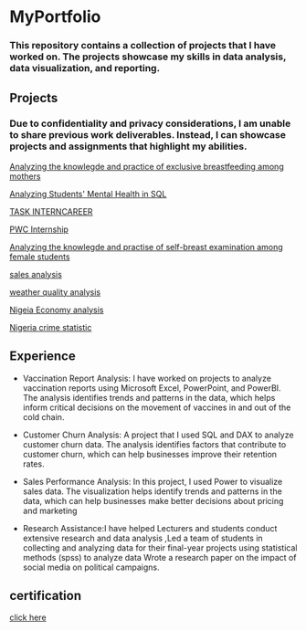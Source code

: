 # MyPortfolio

### This repository contains a collection of projects that I have worked on. The projects showcase my skills in data analysis, data visualization, and reporting.

## Projects

### Due to confidentiality and privacy considerations, I am unable to share previous work deliverables. Instead, I can showcase projects and assignments that highlight my abilities.

[Analyzing the knowlegde and practice of exclusive breastfeeding among mothers](https://github.com/bellaTHEanalyst/My-Thesis)

[Analyzing Students' Mental Health in SQL](https://github.com/bellaTHEanalyst/MentalHealth_SQL_project)

[TASK INTERNCAREER](https://github.com/bellaTHEanalyst/Global_Terrorism_Report)

[PWC Internship](https://github.com/bellaTHEanalyst/call-centre-Analysis.-)


[ Analyzing the knowlegde and practise of self-breast examination among female students](https://github.com/bellaTHEanalyst/school-project-chapter-4-analysis-of-data-and-chapter-5-)


[sales analysis](https://github.com/bellaTHEanalyst/TMNT-sales-analysis.EXCEL-project)

[weather quality analysis](https://github.com/bellaTHEanalyst/powerbi-report-weather-quality-analysis-)

[Nigeia Economy analysis](https://github.com/bellaTHEanalyst/Nigeria-Economy-Analysis-2001-2020-PowerBi-report-)

[Nigeria crime statistic](https://github.com/bellaTHEanalyst/Power-Bi-report-of-Nigerian-crime-statistics-2017)


 ## Experience
 
- Vaccination Report Analysis: I have worked on projects to analyze vaccination reports using Microsoft Excel, PowerPoint, and PowerBI. The analysis identifies trends and patterns in the data, which helps inform critical decisions on the movement of vaccines in and out of the cold chain.

-  Customer Churn Analysis: A project that  I used SQL and DAX to analyze customer churn data. The analysis identifies factors that contribute to customer churn, which can help businesses improve their retention rates.

 - Sales Performance Analysis: In this project, I used Power to visualize sales data. The visualization helps identify trends and patterns in the data, which can help businesses make better decisions about pricing and marketing

-  Research Assistance:I have helped Lecturers and students conduct extensive research and data analysis ,Led a team of students in collecting and analyzing data for their final-year projects using statistical methods (spss) to analyze data 
Wrote a research paper on the impact of social media on political campaigns.

 
## certification 

[click here](https://github.com/bellaTHEanalyst/certifications)
